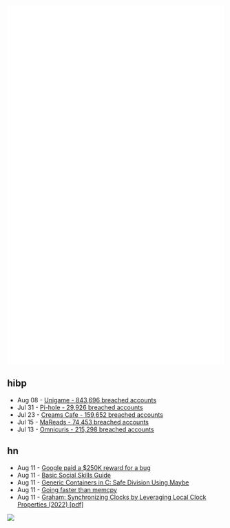 ![Metrics](https://raw.githubusercontent.com/phixion/phixion/master/metrics.svg)

## hibp

<!--
for https://github.com/phixion/phixion/blob/main/.github/workflows/feeds.yml
-->
<!--START_SECTION:haveibeenpwnd-->
- Aug 08 - [Unigame - 843,696 breached accounts](https://haveibeenpwned.com/Breach/Unigame)
- Jul 31 - [Pi-hole - 29,926 breached accounts](https://haveibeenpwned.com/Breach/ThePi-Hole)
- Jul 23 - [Creams Cafe - 159,652 breached accounts](https://haveibeenpwned.com/Breach/CreamsCafe)
- Jul 15 - [MaReads - 74,453 breached accounts](https://haveibeenpwned.com/Breach/MaReads)
- Jul 13 - [Omnicuris - 215,298 breached accounts](https://haveibeenpwned.com/Breach/Omnicuris)
<!--END_SECTION:haveibeenpwnd-->

## hn

<!--
for https://github.com/phixion/phixion/blob/main/.github/workflows/feeds.yml
-->
<!--START_SECTION:hn-->
- Aug 11 - [Google paid a $250K reward for a bug](https://issues.chromium.org/issues/412578726)
- Aug 11 - [Basic Social Skills Guide](https://www.improveyoursocialskills.com/basic-social-skills-guide)
- Aug 11 - [Generic Containers in C: Safe Division Using Maybe](https://uecker.codeberg.page/2025-08-10.html)
- Aug 11 - [Going faster than memcpy](https://squadrick.dev/journal/going-faster-than-memcpy)
- Aug 11 - [Graham: Synchronizing Clocks by Leveraging Local Clock Properties (2022) [pdf]](https://www.usenix.org/system/files/nsdi22-paper-najafi_1.pdf)
<!--END_SECTION:hn-->

<!--
for https://yhype.me
-->
![](https://hit.yhype.me/github/profile?user_id=13013670)
